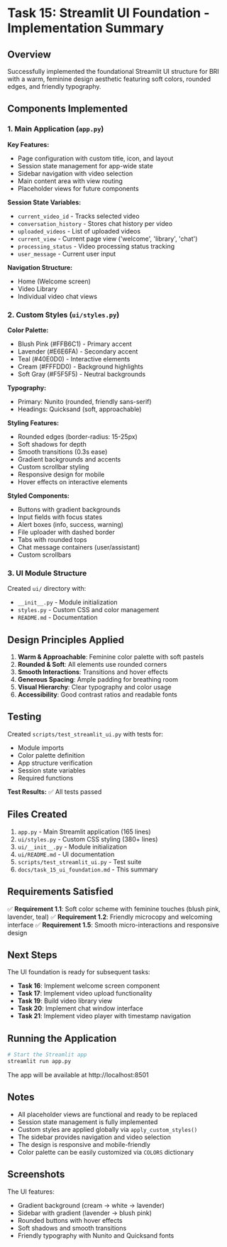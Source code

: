 # Task 15: Streamlit UI Foundation - Implementation Summary

## Overview

Successfully implemented the foundational Streamlit UI structure for BRI with a warm, feminine design aesthetic featuring soft colors, rounded edges, and friendly typography.

## Components Implemented

### 1. Main Application (`app.py`)

**Key Features:**
- Page configuration with custom title, icon, and layout
- Session state management for app-wide state
- Sidebar navigation with video selection
- Main content area with view routing
- Placeholder views for future components

**Session State Variables:**
- `current_video_id` - Tracks selected video
- `conversation_history` - Stores chat history per video
- `uploaded_videos` - List of uploaded videos
- `current_view` - Current page view ('welcome', 'library', 'chat')
- `processing_status` - Video processing status tracking
- `user_message` - Current user input

**Navigation Structure:**
- Home (Welcome screen)
- Video Library
- Individual video chat views

### 2. Custom Styles (`ui/styles.py`)

**Color Palette:**
- Blush Pink (#FFB6C1) - Primary accent
- Lavender (#E6E6FA) - Secondary accent
- Teal (#40E0D0) - Interactive elements
- Cream (#FFFDD0) - Background highlights
- Soft Gray (#F5F5F5) - Neutral backgrounds

**Typography:**
- Primary: Nunito (rounded, friendly sans-serif)
- Headings: Quicksand (soft, approachable)

**Styling Features:**
- Rounded edges (border-radius: 15-25px)
- Soft shadows for depth
- Smooth transitions (0.3s ease)
- Gradient backgrounds and accents
- Custom scrollbar styling
- Responsive design for mobile
- Hover effects on interactive elements

**Styled Components:**
- Buttons with gradient backgrounds
- Input fields with focus states
- Alert boxes (info, success, warning)
- File uploader with dashed border
- Tabs with rounded tops
- Chat message containers (user/assistant)
- Custom scrollbars

### 3. UI Module Structure

Created `ui/` directory with:
- `__init__.py` - Module initialization
- `styles.py` - Custom CSS and color management
- `README.md` - Documentation

## Design Principles Applied

1. **Warm & Approachable**: Feminine color palette with soft pastels
2. **Rounded & Soft**: All elements use rounded corners
3. **Smooth Interactions**: Transitions and hover effects
4. **Generous Spacing**: Ample padding for breathing room
5. **Visual Hierarchy**: Clear typography and color usage
6. **Accessibility**: Good contrast ratios and readable fonts

## Testing

Created `scripts/test_streamlit_ui.py` with tests for:
- Module imports
- Color palette definition
- App structure verification
- Session state variables
- Required functions

**Test Results:** ✅ All tests passed

## Files Created

1. `app.py` - Main Streamlit application (165 lines)
2. `ui/styles.py` - Custom CSS styling (380+ lines)
3. `ui/__init__.py` - Module initialization
4. `ui/README.md` - UI documentation
5. `scripts/test_streamlit_ui.py` - Test suite
6. `docs/task_15_ui_foundation.md` - This summary

## Requirements Satisfied

✅ **Requirement 1.1**: Soft color scheme with feminine touches (blush pink, lavender, teal)
✅ **Requirement 1.2**: Friendly microcopy and welcoming interface
✅ **Requirement 1.5**: Smooth micro-interactions and responsive design

## Next Steps

The UI foundation is ready for subsequent tasks:
- **Task 16**: Implement welcome screen component
- **Task 17**: Implement video upload functionality
- **Task 19**: Build video library view
- **Task 20**: Implement chat window interface
- **Task 21**: Implement video player with timestamp navigation

## Running the Application

```bash
# Start the Streamlit app
streamlit run app.py
```

The app will be available at http://localhost:8501

## Notes

- All placeholder views are functional and ready to be replaced
- Session state management is fully implemented
- Custom styles are applied globally via `apply_custom_styles()`
- The sidebar provides navigation and video selection
- The design is responsive and mobile-friendly
- Color palette can be easily customized via `COLORS` dictionary

## Screenshots

The UI features:
- Gradient background (cream → white → lavender)
- Sidebar with gradient (lavender → blush pink)
- Rounded buttons with hover effects
- Soft shadows and smooth transitions
- Friendly typography with Nunito and Quicksand fonts
